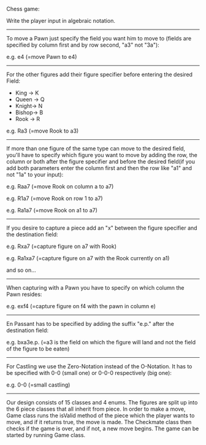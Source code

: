 Chess game:

Write the player input in algebraic notation.

---

To move a Pawn just specify the field you want him to move to (fields are specified by column first and by row second, "a3" not "3a"):

e.g. e4 (=move Pawn to e4)

---
For the other figures add their figure specifier before entering the desired Field:

- King	->	K
- Queen	->	Q
- Knight->	N
- Bishop->	B
- Rook	->	R

e.g. Ra3 (=move Rook to a3)

---

If more than one figure of the same type can move to the desired field, you'll have to specify which figure you want to move by adding the row, the column or both 
after the figure specifier and before the desired field(if you add both parameters enter the column first and then the row like "a1" and not "1a" to your input):


e.g. Raa7 (=move Rook on column a to a7)

e.g. R1a7 (=move Rook on row 1 to a7)

e.g. Ra1a7 (=move Rook on a1 to a7)

---

If you desire to capture a piece add an "x" between the figure specifier and the destination field:

e.g. Rxa7 (=capture figure on a7 with Rook)

e.g. Ra1xa7 (=capture figure on a7 with the Rook currently on a1)

and so on...

---

When capturing with a Pawn you have to specify on which column the Pawn resides:

e.g. exf4 (=capture figure on f4 with the pawn in column e)

---

En Passant has to be specified by adding the suffix "e.p." after the destination field:

e.g. bxa3e.p. (=a3 is the field on which the figure will land and not the field of the figure to be eaten)

---

For Castling we use the Zero-Notation instead of the O-Notation. It has to be specified with 0-0 (small one) or 0-0-0 respectively (big one):

e.g. 0-0 (=small castling)

---

Our design consists of 15 classes and 4 enums. The figures are split up into the 6 piece classes that all inherit from piece. In order to make a move, Game class runs the isValid method of the piece which the player wants to move, and if it returns true, the move is made. The Checkmate class then checks if the game is over, and if not, a new move begins. The game can be started by running Game class.
